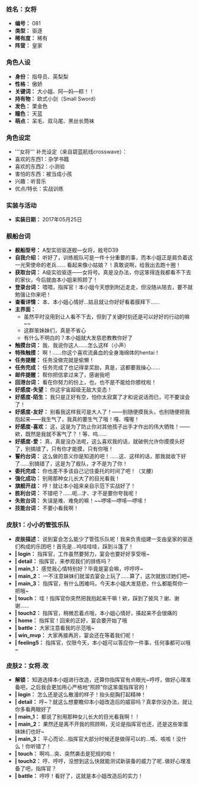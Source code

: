 ### 姓名：女将
* **编号：** 081
* **类型：** 驱逐
* **稀有度：** 稀有
* **阵营：** 皇家


### 角色人设
* **身份：** 指导员、英梨梨
* **性格：** 傲娇
* **关键词：** 大小姐、阿—妈—粽！！
* **持有物：** 欧式小剑（Small Sword）
* **发色：** 栗金色
* **瞳色：** 天蓝
* **萌点：** 呆毛、双马尾、黑丝长筒袜


### 角色设定
* '''女将''' 补充设定（来自碧蓝航线crosswave）：
* 喜欢的东西1：杂学书籍
* 喜欢的东西2：小测验
* 害怕的东西：被当成小孩
* 兴趣：听音乐
* 优点/特长：实战训练


### 实装与活动
* **实装日期：** 2017年05月25日


### 舰船台词
* **舰船型号：** A型实验驱逐舰—女将，舷号D39
* **自我介绍：** 听好了，训练舰队可是一件十分重要的事，而本小姐正是肩负着这一光荣使命的老兵……
看起来像小姑娘？！真敢说啊，给我出去跑十圈！
* **获取台词：** A级实验驱逐——女将号。真是没办法，你这笨得连我都看不下去的家伙，今后就由本小姐来照顾了！
* **登录台词：** 喂喂，指挥官！本小姐今天想到附近走走，但没随从陪去，要不就勉强让你来吧！
* **查看详情：** 本、本小姐心情好…姑且就让你好好看着膜拜下……
* **主界面：**
  * 虽然平时没用到让人看不下去，但到了关键时刻还是可以好好的行动的嘛~~
  * 这群笨妹妹们，真是不省心
  * 有什么不明白的？本小姐就大发慈悲教教你好了
* **触摸台词：** 我、我说你这人……怎么这样（小声）
* **特殊触摸：** 啊！……你这个喜欢流鼻血的全身海绵体的hentai！
* **任务提醒：** 任务没做完就是偷懒！
* **任务完成：** 任务完成了也记得拿奖励，真是，这都要我操心……
* **邮件提醒：** 帮你把信拿过来了，感谢我吧
* **回港台词：** 看在你努力的份上，也，也不是不能给你膝枕啦！
* **好感度-失望：** 你这宇宙超级无敌大变态！
* **好感度-陌生：** 我只是正好有空，怕你太寂寞了才和说说话而已，可不要误会了！
* **好感度-友好：** 别看我这样我可是大人了！——别随便摸我头，也别随便把我抱起来——我生气了，我真的要生气了哦！嘎、嘎喔！
* **好感度-喜欢：** 这，这是为了防止你对其他孩子出手才作出的伟大牺牲！——欸，既然是我就不客气了？！等、呜……
* **好感度-爱：** 真，真是没办法呢，这么喜欢我的话，就破例允许你摸摸头好了，别搞错了，只有你才能摸，只有你哦！
* **誓约台词：** 这么做的意义你是知道的吧！……这、这样的话，那我就收下好了……别搞错了，这是为了舰队，才不是为了你！
* **委托完成：** 你也差不多该自己记住委托的时间了吧！（叉腰）
* **强化成功：** 别用那种女儿长大了的目光看我！
* **旗舰开战：** 哼！就让本小姐来亲自示范下实战好了！
* **胜利台词：** 不错吧？……呃…才、才不是要你夸我呢！
* **失败台词：** 失误是难、难免的嘛！~~啰嗦—啰嗦—啰嗦！
* **技能台词：** 不要小看我啊！


### 皮肤1：小小的管弦乐队
* **皮肤描述：** 说到宴会怎么能少了管弦乐队呢！我来负责组建一支由皇家的驱逐们构成的乐团吧！首先是…呜哇哇哇，踩到斗篷了！
* **| login：** 指挥官，工作虽然要努力，宴会也要好好享受哦~
* **| detail：** 指挥官，来参观我们的排练吗？
* **| main_1：** 感觉我心情特别好？毕竟是宴会嘛，哼哼哼~
* **| main_2：** 一不注意妹妹们就溜去宴会上玩了……算了，这次就放过她们吧~
* **| main_3：** 指挥官，有什么困难吗，今天本小姐大发慈悲，什么都能帮你一把哦~
* **| touch：** 哇！指挥官你突然把我抱起来干嘛！欸，踩到了披风？谢、谢谢……
* **| touch2：** 指挥官，稍微忍着点哦，本小姐心情好，揍起来不会很痛的
* **| home：** 指挥官！回来的正好，宴会要开始了哦
* **| battle：** 大家注意看我的示范哦~
* **| win_mvp：** 大家再接再厉，宴会还在等着我们呢！
* **| feeling5：** 指挥官，仅限今天，本小姐可以答应你一件事，任何事都可以哦~


### 皮肤2：女将.改
* **解锁：** 知道选择本小姐进行改造，还算你指挥官有点眼光~哼哼，做好心理准备吧，之后我会更加用心严格地“照顾”你这笨蛋指挥官的！
* **| login：** 怎么还是这么散漫的样子！抬头挺胸打起精神！
* **| detail：** 哼~？就这么想要瞻仰本小姐改造后的威容吗？真拿你没办法，就让你多看两眼好了
* **| main_1：** 都说了别用那种女儿长大的目光看我啊！！
* **| main_2：** 果然还是离不开我的照顾啊，无论是指挥官也还，还是这些笨蛋妹妹们也好~
* **| main_3：** 平心而论…指挥官大部分时候还是做得可以的…咳、咳咳！没什么！你听错了！
* **| touch：** 啊呜…突、突然袭击是犯规的啦！
* **| touch2：** 哼、哼哼，没想到这么快就能测试新装备的威力了呢..做好心理准备了吧，指挥官？
* **| battle：** 哼哼！看好了，这就是本小姐改造后的实力！
